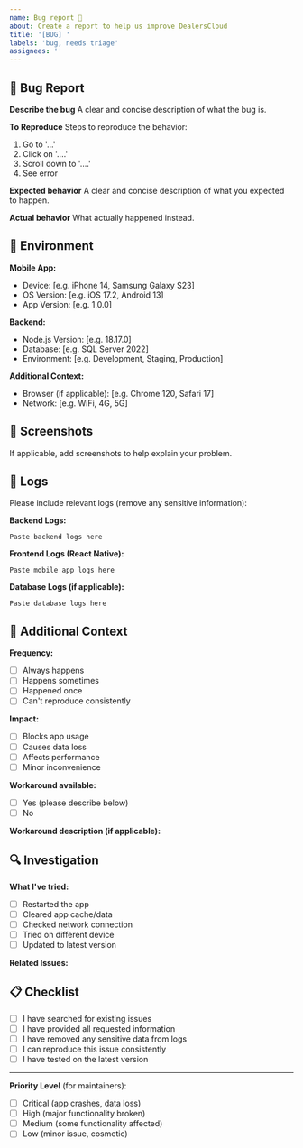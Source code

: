 ```yaml
---
name: Bug report 🐛
about: Create a report to help us improve DealersCloud
title: '[BUG] '
labels: 'bug, needs triage'
assignees: ''
---
```


## 🐛 Bug Report

**Describe the bug**
A clear and concise description of what the bug is.

**To Reproduce**
Steps to reproduce the behavior:
1. Go to '...'
2. Click on '....'
3. Scroll down to '....'
4. See error

**Expected behavior**
A clear and concise description of what you expected to happen.

**Actual behavior**
What actually happened instead.

## 📱 Environment

**Mobile App:**
- Device: [e.g. iPhone 14, Samsung Galaxy S23]
- OS Version: [e.g. iOS 17.2, Android 13]
- App Version: [e.g. 1.0.0]

**Backend:**
- Node.js Version: [e.g. 18.17.0]
- Database: [e.g. SQL Server 2022]
- Environment: [e.g. Development, Staging, Production]

**Additional Context:**
- Browser (if applicable): [e.g. Chrome 120, Safari 17]
- Network: [e.g. WiFi, 4G, 5G]

## 📸 Screenshots

If applicable, add screenshots to help explain your problem.

## 📝 Logs

Please include relevant logs (remove any sensitive information):

**Backend Logs:**
```
Paste backend logs here
```

**Frontend Logs (React Native):**
```
Paste mobile app logs here
```

**Database Logs (if applicable):**
```
Paste database logs here
```

## 🔄 Additional Context

**Frequency:** 
- [ ] Always happens
- [ ] Happens sometimes
- [ ] Happened once
- [ ] Can't reproduce consistently

**Impact:**
- [ ] Blocks app usage
- [ ] Causes data loss
- [ ] Affects performance
- [ ] Minor inconvenience

**Workaround available:**
- [ ] Yes (please describe below)
- [ ] No

**Workaround description (if applicable):**
<!-- Describe any workaround you've found -->

## 🔍 Investigation

**What I've tried:**
- [ ] Restarted the app
- [ ] Cleared app cache/data
- [ ] Checked network connection
- [ ] Tried on different device
- [ ] Updated to latest version

**Related Issues:**
<!-- Link any related issues here -->

## 📋 Checklist

- [ ] I have searched for existing issues
- [ ] I have provided all requested information
- [ ] I have removed any sensitive data from logs
- [ ] I can reproduce this issue consistently
- [ ] I have tested on the latest version

---

**Priority Level** (for maintainers):
- [ ] Critical (app crashes, data loss)
- [ ] High (major functionality broken)
- [ ] Medium (some functionality affected)
- [ ] Low (minor issue, cosmetic)